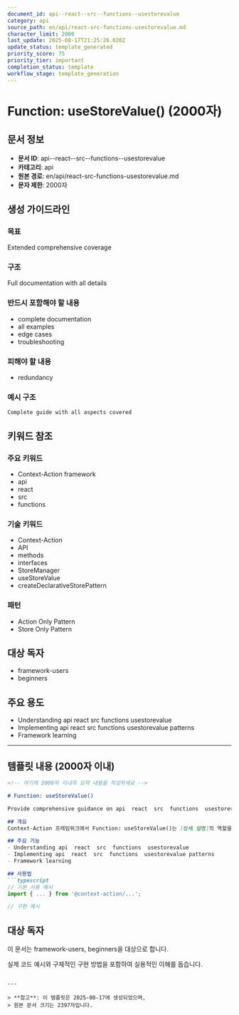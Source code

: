 ```yaml
---
document_id: api--react--src--functions--usestorevalue
category: api
source_path: en/api/react-src-functions-usestorevalue.md
character_limit: 2000
last_update: 2025-08-17T21:25:26.020Z
update_status: template_generated
priority_score: 75
priority_tier: important
completion_status: template
workflow_stage: template_generation
---
```


# Function: useStoreValue() (2000자)

## 문서 정보
- **문서 ID**: api--react--src--functions--usestorevalue
- **카테고리**: api
- **원본 경로**: en/api/react-src-functions-usestorevalue.md
- **문자 제한**: 2000자

## 생성 가이드라인

### 목표
Extended comprehensive coverage

### 구조
Full documentation with all details

### 반드시 포함해야 할 내용
- complete documentation
- all examples
- edge cases
- troubleshooting

### 피해야 할 내용  
- redundancy

### 예시 구조
```
Complete guide with all aspects covered
```

## 키워드 참조

### 주요 키워드
- Context-Action framework
- api
- react
- src
- functions

### 기술 키워드
- Context-Action
- API
- methods
- interfaces
- StoreManager
- useStoreValue
- createDeclarativeStorePattern

### 패턴
- Action Only Pattern
- Store Only Pattern

## 대상 독자
- framework-users
- beginners

## 주요 용도
- Understanding api  react  src  functions  usestorevalue
- Implementing api  react  src  functions  usestorevalue patterns
- Framework learning

---

## 템플릿 내용 (2000자 이내)

```markdown
<!-- 여기에 2000자 이내의 요약 내용을 작성하세요 -->

# Function: useStoreValue()

Provide comprehensive guidance on api  react  src  functions  usestorevalue

## 개요
Context-Action 프레임워크에서 Function: useStoreValue()는 [상세 설명]의 역할을 담당합니다.

## 주요 기능
- Understanding api  react  src  functions  usestorevalue
- Implementing api  react  src  functions  usestorevalue patterns
- Framework learning

## 사용법
```typescript
// 기본 사용 예시
import { ... } from '@context-action/...';

// 구현 예시
```

## 대상 독자
이 문서는 framework-users, beginners을 대상으로 합니다.

실제 코드 예시와 구체적인 구현 방법을 포함하여 실용적인 이해를 돕습니다.
```

---

> **참고**: 이 템플릿은 2025-08-17에 생성되었으며, 
> 원본 문서 크기는 2397자입니다.
